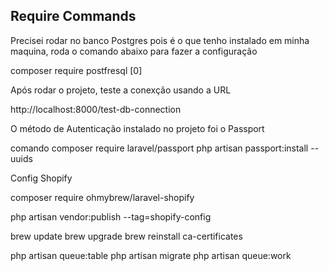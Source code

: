 ## Require Commands

Precisei rodar no banco Postgres pois é o que tenho instalado em minha maquina, roda o comando abaixo para fazer a configuração

composer require postfresql
[0]

Após rodar o projeto, teste a conexção usando a URL

http://localhost:8000/test-db-connection

O método de Autenticação instalado no projeto foi o Passport

comando 
composer require laravel/passport
php artisan passport:install --uuids

Config Shopify

composer require ohmybrew/laravel-shopify

php artisan vendor:publish --tag=shopify-config


brew update
brew upgrade
brew reinstall ca-certificates


php artisan queue:table
php artisan migrate
php artisan queue:work
